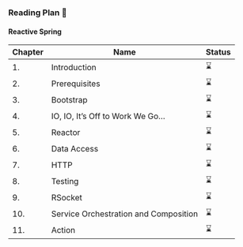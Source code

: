 ### Reading Plan 📘

#### Reactive Spring

| Chapter | Name                                           | Status |
|---------|------------------------------------------------|--------|
| 1.      | Introduction                                   | ⌛      |
| 2.      | Prerequisites                                  | ⌛      |
| 3.      | Bootstrap                                      | ⌛      |
| 4.      | IO, IO, It’s Off to Work We Go…                | ⌛      |
| 5.      | Reactor                                        | ⌛      |
| 6.      | Data Access                                    | ⌛      |
| 7.      | HTTP                                           | ⌛      |
| 8.      | Testing                                        | ⌛      |
| 9.      | RSocket                                        | ⌛      |
| 10.     | Service Orchestration and Composition          | ⌛      |
| 11.     | Action                                         | ⌛      |

